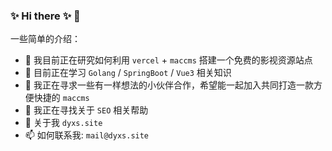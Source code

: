 ### ✨ Hi there ✨ 👋



一些简单的介绍：

- 🔭 我目前正在研究如何利用 `vercel` + `maccms` 搭建一个免费的影视资源站点
- 🌱 目前正在学习 `Golang` / `SpringBoot` / `Vue3` 相关知识
- 👯 我正在寻求一些有一样想法的小伙伴合作，希望能一起加入共同打造一款方便快捷的 `maccms`
- 🤔 我正在寻找关于 `SEO` 相关帮助
- 💬 关于我 `dyxs.site`
- 📫 如何联系我: `mail@dyxs.site`
